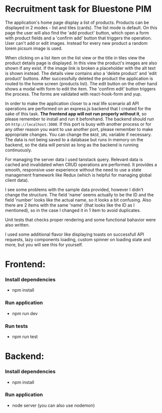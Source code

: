 # Recruitment task for Bluestone PIM

The application's home page display a list of products. Products can be displayed in 2 modes - list and tiles (cards). The list mode is default. On this page the user will also find the 'add product' button, which open a form with product fields and a 'confirm add' button that triggers the operation. User can't add or edit images. Instead for every new product a random lorem picsum image is used.

When clicking on a list item on the list view or the title in tiles view the product details page is displayed. In this view the product's images are also shown if any exist. If the image link is broken a placeholder with the alt text is shown instead. The details view contains also a 'delete product' and 'edit product' buttons. After successfully deleted the product the application is routed to the home screen (products list). The edit button on the other hand shows a modal with form to edit the item. The 'confirm edit' button triggers the process. The forms are validated with react-hook-form and yup.

In order to make the application closer to a real life scenario all API operations are performed on an express.js backend that I created for the sake of this task. **The frontend app will not run properly without it**, so please remember to install and run it beforehand. The backend should run on `http://localhost:3000`. If this port is busy with another process or for any other reason you want to use another port, please remember to make appropriate changes. You can change the `BASE_URL` variable if necessary. The data is not being saved to a database but runs in memory on the backend, so the data will persist as long as the backend is running continuously.

For managing the server data I used tanstack query. Relevant data is cached and invalidated when CRUD operations are performed. It provides a smooth, responsive user experience without the need to use a state management framework like Redux (which is helpful for managing global client data).

I see some problems with the sample data provided, however I didn't change the structure. The field 'name' seems actually to be the ID and the field 'number' looks like the actual name, so it looks a bit confusing. Also there are 2 items with the same 'name' (that looks like the ID as I mentioned), so in the case I changed it in 1 item to avoid duplicates.

Unit tests that checks proper rendering and some functional bahavior were also written.

I used some additional flavor like displaying toasts on successfull API requests, lazy components loading, custom spinner on loading state and more, but you will see this for yourself.

# Frontend:

### Install dependencies

- npm install

### Run application

- npm run dev

### Run tests

- npm run test

# Backend:

### Install dependencies

- npm install

### Run application

- node server (you can also use nodemon)
